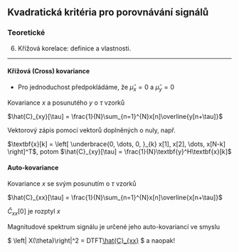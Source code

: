## Kvadratická kritéria pro porovnávání signálů

### Teoretické

6. Křížová korelace: definice a vlastnosti.

----

#### Křížová (Cross) kovariance
+ Pro jednoduchost předpokládáme, že $\hat{\mu}_{x} = 0$ a $\hat{\mu}_{y} = 0$

Kovariance $x$ a posunutého $y$ o $\tau$ vzorků

$\hat{C}_{xy}[\tau] = \frac{1}{N}\sum_{n=1}^{N}x[n]\overline{y[n+\tau]}$

Vektorový zápis pomocí vektorů doplněných o nuly, např.

$\textbf{x}[k] = \left[ \underbrace{0, \dots, 0, }_{k} x[1], x[2], \dots, x[N-k]  \right]^T$, 
potom
$\hat{C}_{xy}[\tau] = \frac{1}{N}\textbf{y}^H\textbf{x}[k]$

#### Auto-kovariance

Kovariance $x$ se svým posunutím o $\tau$ vzorků

$\hat{C}_{xx}[\tau] = \frac{1}{N}\sum_{n=1}^{N}x[n]\overline{x[n+\tau]}$

$\hat{C}_{xx}[0]$ je rozptyl $x$

Magnitudové spektrum signálu je určené jeho auto-kovariancí ve smyslu

$ \left| X(\theta)\right|^2 = DTFT[\hat{C}_{xx}](\theta) $ a naopak!
